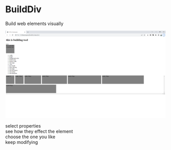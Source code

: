 # BuildDiv
Build web elements visually

![test image 4](https://github.com/meshayp/BuildDiv/blob/main/builddiv.png)

select properties  
see how they effect the element  
choose the one you like  
keep modifying  

